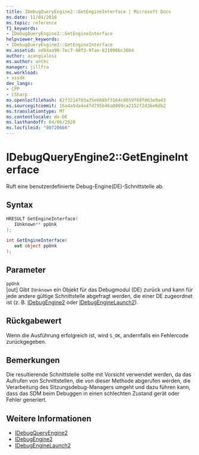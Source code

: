 ```yaml
---
title: IDebugQueryEngine2::GetEngineInterface | Microsoft Docs
ms.date: 11/04/2016
ms.topic: reference
f1_keywords:
- IDebugQueryEngine2::GetEngineInterface
helpviewer_keywords:
- IDebugQueryEngine2::GetEngineInterface
ms.assetid: ed84aa98-7ec7-48f3-97ae-821090bc3664
author: acangialosi
ms.author: anthc
manager: jillfra
ms.workload:
- vssdk
dev_langs:
- CPP
- CSharp
ms.openlocfilehash: 82f3214783a35e668bf3164c8659f60f863e9a43
ms.sourcegitcommit: 16a4a5da4a4fd795b46a0869ca2152f2d36e6db2
ms.translationtype: MT
ms.contentlocale: de-DE
ms.lasthandoff: 04/06/2020
ms.locfileid: "80720666"
---
```

# <a name="idebugqueryengine2getengineinterface"></a>IDebugQueryEngine2::GetEngineInterface
Ruft eine benutzerdefinierte Debug-Engine(DE)-Schnittstelle ab.

## <a name="syntax"></a>Syntax

```cpp
HRESULT GetEngineInterface( 
   IUnknown** ppUnk
);
```

```csharp
int GetEngineInterface( 
   out object ppUnk
);
```

## <a name="parameters"></a>Parameter
`ppUnk`\
[out] Gibt `IUnknown` ein Objekt für das Debugmodul (DE) zurück und kann für jede andere gültige Schnittstelle abgefragt werden, die einer DE zugeordnet ist (z. B. [IDebugEngine2](../../../extensibility/debugger/reference/idebugengine2.md) oder [IDebugEngineLaunch2](../../../extensibility/debugger/reference/idebugenginelaunch2.md)).

## <a name="return-value"></a>Rückgabewert
 Wenn die Ausführung erfolgreich ist, wird `S_OK`, andernfalls ein Fehlercode zurückgegeben.

## <a name="remarks"></a>Bemerkungen
 Die resultierende Schnittstelle sollte mit Vorsicht verwendet werden, da das Aufrufen von Schnittstellen, die von dieser Methode abgerufen werden, die Verarbeitung des Sitzungsdebug-Managers umgeht und dazu führen kann, dass das SDM beim Debuggen in einen schlechten Zustand gerät oder Fehler generiert.

## <a name="see-also"></a>Weitere Informationen
- [IDebugQueryEngine2](../../../extensibility/debugger/reference/idebugqueryengine2.md)
- [IDebugEngine2](../../../extensibility/debugger/reference/idebugengine2.md)
- [IDebugEngineLaunch2](../../../extensibility/debugger/reference/idebugenginelaunch2.md)
